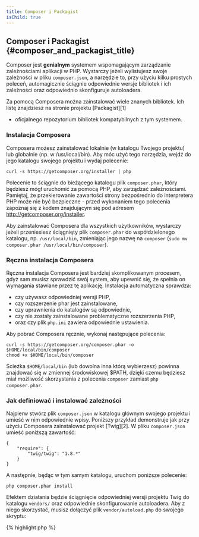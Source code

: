 ```yaml
---
title: Composer i Packagist
isChild: true
---
```


## Composer i Packagist {#composer_and_packagist_title}

Composer jest **genialnym** systemem wspomagającym zarządzanie zależnościami aplikacji w PHP. Wystarczy jeżeli
wylistujesz swoje zależności w pliku `composer.json`, a narzędzie to, przy użyciu kilku prostych poleceń, automagicznie
ściągnie odpowiednie wersje bibliotek i ich zależności oraz odpowiednio skonfiguruje autoloadera.

Za pomocą Composera można zainstalować wiele znanych bibliotek. Ich listę znajdziesz na stronie projektu [Packagist][1]
- oficjalnego repozytorium bibliotek kompatybilnych z tym systemem.

### Instalacja Composera

Composera możesz zainstalować lokalnie (w katalogu Twojego projektu) lub globalnie (np. w /usr/local/bin). Aby móc użyć
tego narzędzia, wejdź do jego katalogu swojego projektu i wydaj polecenie:

    curl -s https://getcomposer.org/installer | php

Polecenie to ściągnie do bieżącego katalogu plik `composer.phar`, który będziesz mógł uruchomić za pomocą PHP, aby
zarządzać zależnościami. Pamiętaj, że przekierowanie zawartości strony bezpośrednio do interpretera PHP może nie być
bezpieczne - przed wykonaniem tego polecenia zapoznaj się z kodem znajdującym się pod adresem
http://getcomposer.org/installer.

Aby zainstalować Composera dla wszystkich użytkowników, wystarczy jeżeli przeniesiesz ściągnięty plik `composer.phar`
do współdzielonego katalogu, np. `/usr/local/bin`, zmieniając jego nazwę na `composer`
(`sudo mv composer.phar /usr/local/bin/composer`).

### Ręczna instalacja Composera

Ręczna instalacja Composera jest bardziej skomplikowanym procesem, gdyż sam musisz sprawdzić swój system, aby
upewnić się, że spełnia on wymagania stawiane przez tę aplikację. Instalacja automatyczna sprawdza:
- czy używasz odpowiedniej wersji PHP,
- czy rozszerzenie phar jest zainstalowane,
- czy uprawnienia do katalogów są odpowiednie,
- czy nie zostały zainstalowane problematyczne rozszerzenia PHP,
- oraz czy plik `php.ini` zawiera odpowiednie ustawienia.

Aby pobrać Composera ręcznie, wykonaj następujące polecenia:

    curl -s https://getcomposer.org/composer.phar -o $HOME/local/bin/composer
    chmod +x $HOME/local/bin/composer

Ścieżka `$HOME/local/bin` (lub dowolna inna którą wybierzesz) powinna znajdować się w zmiennej środowiskowej $PATH,
dzięki czemu będziesz miał możliwość skorzystania z polecenia `composer` zamiast `php composer.phar`.

### Jak definiować i instalować zależności

Najpierw stwórz plik `composer.json` w katalogu głównym swojego projektu i umieść w nim odpowiednie wpisy. Poniższy
przykład demonstruje jak przy użyciu Composera zainstalować projekt [Twig][2]. W pliku `composer.json` umieść poniższą
zawartość:

	{
	    "require": {
	        "twig/twig": "1.8.*"
	    }
	}

A następnie, będąc w tym samym katalogu, uruchom poniższe polecenie:

    php composer.phar install

Efektem działania będzie ściągnięcie odpowiedniej wersji projektu Twig do katalogu `vendors/` oraz odpowiednie
skonfigurowanie autoloadera. Aby z niego skorzystać, musisz dołączyć plik `vendor/autoload.php` do swojego skryptu: 

{% highlight php %}
<?php
require 'vendor/autoload.php';
{% endhighlight %}

Od teraz możesz korzystać z klas dostarczonych przez bibliotekę.

* [Dokumentacja projektu Composer][3]

[1]: http://packagist.org/
[2]: http://twig.sensiolabs.org
[3]: http://getcomposer.org/doc/00-intro.md
